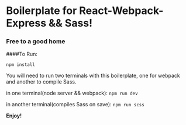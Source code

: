 # Boilerplate for React-Webpack-Express && Sass!



### Free to a good home


####To Run:

` npm install `

You will need to run two terminals with this boilerplate, one for webpack and another to compile Sass.


in one terminal(node server && webpack):
` npm run dev `

in another terminal(compiles Sass on save):
`npm run scss`

**Enjoy!**
